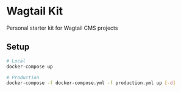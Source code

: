 # Wagtail Kit
Personal starter kit for Wagtail CMS projects

## Setup

```bash
# Local
docker-compose up

# Production
docker-compose -f docker-compose.yml -f production.yml up [-d]
```
